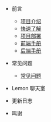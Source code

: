 - 前言

  - [项目介绍](./docs/前言/项目介绍.md)
  - [快速了解](./docs/前言/快速了解.md)
  - [项目部署](./docs/前言/项目部署.md)
  - [前端手册](./docs/)
  - [后端手册](./docs/)

- 常见问题

  - [常见问题](./docs/)

- Lemon 聊天室

- 更新日志

- 鸣谢
